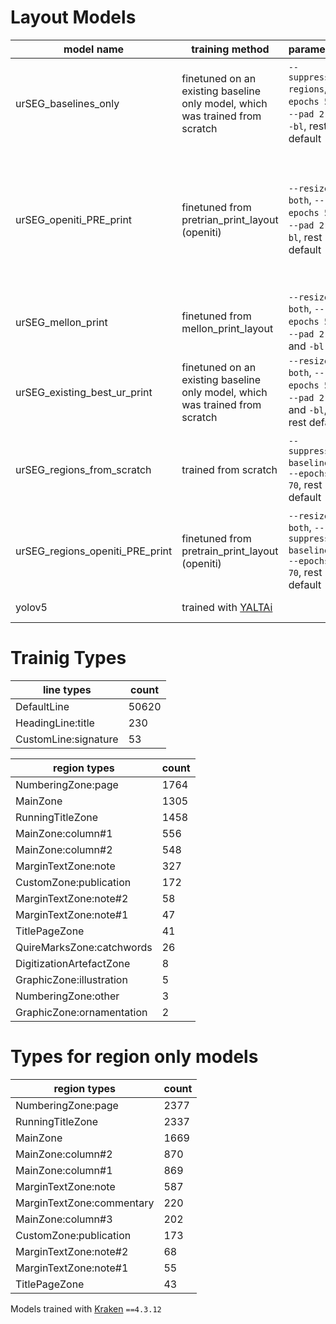 # Layout Models

|model name|training method|parameters|comments|
|----------|----------|----------|----------|
|urSEG_baselines_only|finetuned on an existing baseline only model, which was trained from scratch|`--suppress-regions`, `--epochs 50`, `--pad 2 2`, `-bl`, rest default|baseline only; good for DefaultLine; needs more examples of HeadingLine and CustomLine:signature; requires more work for DefaultLine:prose and DefaultLine:verse|
|urSEG_openiti_PRE_print|finetuned from pretrian_print_layout (openiti)|`--resize both`, `--epochs 50`, `--pad 2 2`,`-bl`, rest default|best model; handles multicolumn (easily confused between multicolumn prose and verse); baselines need work, especially for slanted lines; need more examples of layouts with `MainZone` and `MarginTextZone` + texts blocks enclosed within boxes within borders| 
|urSEG_mellon_print|finetuned from mellon_print_layout|`--resize both`, `--epochs 50`, `--pad 2 2`, and `-bl`|poor on pages with both `MaineZone` and `MarginTextZone`; masks from baselines is not ideal|
|urSEG_existing_best_ur_print|finetuned on an existing baseline only model, which was trained from scratch|`--resize both`, `--epochs 50`, `--pad 2 2 `, and `-bl`, rest default|pretty similar to `urSEG_mellon_print` for regions; better baselines|
|urSEG_regions_from_scratch|trained from scratch|`--suppress-baselines`, `--epochs 70`, rest default|region only; handles multicolumn upto three columns; prone to merge `MarginTextZone` and `MainZone`, especially where separation between the two is less clear|
|urSEG_regions_openiti_PRE_print|finetuned from pretrain_print_layout (openiti)|`--resize both`, `--suppress-baselines`, `--epochs 70`, rest default|region only; similar to urSEG_regions_from_scratch, except worse to finetune|
|yolov5|trained with <a href="https://github.com/PonteIneptique/YALTAi" target="_blank">YALTAi</a>||weights too large to upload here|


# Trainig Types
|line types|count|
|----------|----------|
|DefaultLine|50620|
|HeadingLine:title|230
|CustomLine:signature|53|

|region types|count|
|----------|----------|
|NumberingZone:page|1764|
|MainZone|1305|
|RunningTitleZone|1458|
|MainZone:column#1|556|
|MainZone:column#2|548|
|MarginTextZone:note|327|
|CustomZone:publication|172|
|MarginTextZone:note#2|58|
|MarginTextZone:note#1|47|
|TitlePageZone|41|
|QuireMarksZone:catchwords|26|
|DigitizationArtefactZone|8|
|GraphicZone:illustration|5|
|NumberingZone:other|3|
|GraphicZone:ornamentation|2|

# Types for region only models
|region types|count|
|-------|-------|
|NumberingZone:page|2377|
|RunningTitleZone|2337|
|MainZone|1669|
|MainZone:column#2|870|
|MainZone:column#1|869|
|MarginTextZone:note|587|
|MarginTextZone:commentary|220|
|MainZone:column#3|202|
|CustomZone:publication|173|
|MarginTextZone:note#2|68|
|MarginTextZone:note#1|55|
|TitlePageZone|43|

Models trained with [Kraken](https://github.com/mittagessen/kraken) `==4.3.12`
